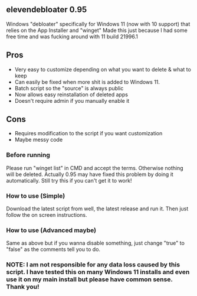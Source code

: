 ## elevendebloater 0.95

Windows "debloater" specifically for Windows 11 (now with 10 support) that relies on the App Installer and "winget"
Made this just because I had some free time and was fucking around with 11 build 21996.1

## Pros 
- Very easy to customize depending on what you want to delete & what to keep
- Can easily be fixed when more shit is added to Windows 11.
- Batch script so the "source" is always public
- Now allows easy reinstallation of deleted apps
- Doesn't require admin if you manually enable it

## Cons 
- Requires modification to the script if you want customization
- Maybe messy code

### Before running
Please run "winget list" in CMD and accept the terms. Otherwise nothing will be deleted.
Actually 0.95 may have fixed this problem by doing it automatically. Still try this if you can't get it to work!

### How to use (Simple)
Download the latest script from well, the latest release and run it. Then just follow the on screen instructions.

### How to use (Advanced maybe)
Same as above but if you wanna disable something, just change "true" to "false" as the comments tell you to do.

### NOTE: I am not responsible for any data loss caused by this script. I have tested this on many Windows 11 installs and even use it on my main install but please have  common sense. Thank you!
